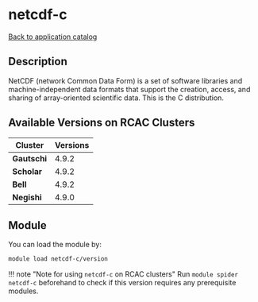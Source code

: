 # netcdf-c

[Back to application catalog](../app_catalog.md)

## Description
NetCDF (network Common Data Form) is a set of software libraries and machine-independent data formats that support the creation, access, and sharing of array-oriented scientific data. This is the C distribution.

## Available Versions on RCAC Clusters
|Cluster|Versions|
|---|---|
|**Gautschi**|4.9.2|
|**Scholar**|4.9.2|
|**Bell**|4.9.2|
|**Negishi**|4.9.0|

## Module
You can load the module by:

```bash
module load netcdf-c/version
```

!!! note "Note for using `netcdf-c` on RCAC clusters"
    Run `module spider netcdf-c` beforehand to check if this version requires any prerequisite modules.
